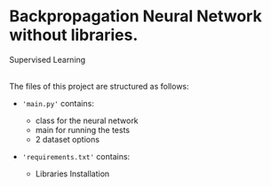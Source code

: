 # Backpropagation Neural Network without libraries.

Supervised Learning
</br>

</br>The files of this project are structured as follows:
- <code>'main.py'</code> contains:
	- class for the neural network
	- main for running the tests
	- 2 dataset options

- <code>'requirements.txt'</code> contains:
	- Libraries Installation
